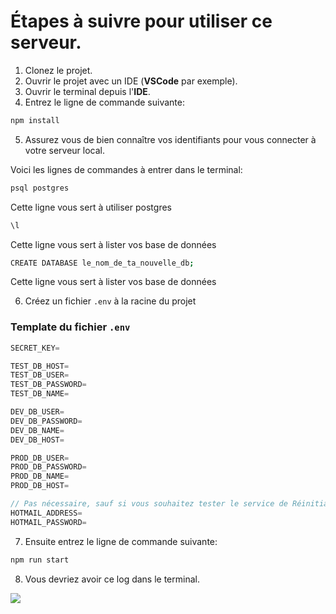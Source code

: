 # Étapes à suivre pour utiliser ce serveur.

1. Clonez le projet.
2. Ouvrir le projet avec un IDE (**VSCode** par exemple).
3. Ouvrir le terminal depuis l'**IDE**.
4. Entrez le ligne de commande suivante:

```bash
npm install
```

5. Assurez vous de bien connaître vos identifiants pour vous connecter à votre serveur local.

Voici les lignes de commandes à entrer dans le terminal:

```bash
psql postgres
```

Cette ligne vous sert à utiliser postgres

```bash
\l
```

Cette ligne vous sert à lister vos base de données

```bash
CREATE DATABASE le_nom_de_ta_nouvelle_db;
```

Cette ligne vous sert à lister vos base de données

6. Créez un fichier `.env` à la racine du projet

### Template du fichier `.env`

```javascript
SECRET_KEY=

TEST_DB_HOST=
TEST_DB_USER=
TEST_DB_PASSWORD=
TEST_DB_NAME=

DEV_DB_USER=
DEV_DB_PASSWORD=
DEV_DB_NAME=
DEV_DB_HOST=

PROD_DB_USER=
PROD_DB_PASSWORD=
PROD_DB_NAME=
PROD_DB_HOST=

// Pas nécessaire, sauf si vous souhaitez tester le service de Réinitialisation de Mot de passe
HOTMAIL_ADDRESS=
HOTMAIL_PASSWORD=
```

7. Ensuite entrez le ligne de commande suivante:

```bash
npm run start
```

8. Vous devriez avoir ce log dans le terminal.

![](assets/log-npm-start.png)
